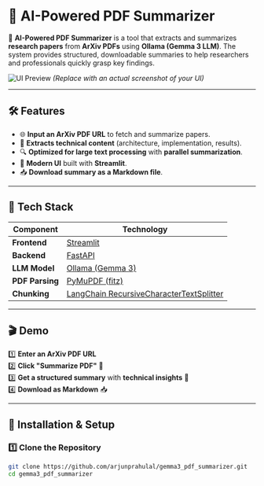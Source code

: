 # 📄 AI-Powered PDF Summarizer

🚀 **AI-Powered PDF Summarizer** is a tool that extracts and summarizes **research papers** from **ArXiv PDFs** using **Ollama (Gemma 3 LLM)**. The system provides structured, downloadable summaries to help researchers and professionals quickly grasp key findings.

![UI Preview]([https://user-images.githubusercontent.com/your-image-url.png](https://github.com/arjunprabhulal/gemma3_pdf_summarizer/blob/main/PDF_Summarizer.png)) *(Replace with an actual screenshot of your UI)*

---

## 🛠 Features

- 🌐 **Input an ArXiv PDF URL** to fetch and summarize papers.
- 📑 **Extracts technical content** (architecture, implementation, results).
- 🔍 **Optimized for large text processing** with **parallel summarization**.
- 🎨 **Modern UI** built with **Streamlit**.
- 📥 **Download summary as a Markdown file**.

---

## 🚀 Tech Stack

| Component       | Technology |
|----------------|------------|
| **Frontend**   | [Streamlit](https://streamlit.io/) |
| **Backend**    | [FastAPI](https://fastapi.tiangolo.com/) |
| **LLM Model**  | [Ollama (Gemma 3)](https://ollama.com/) |
| **PDF Parsing**| [PyMuPDF (fitz)](https://pymupdf.readthedocs.io/) |
| **Chunking**   | [LangChain RecursiveCharacterTextSplitter](https://python.langchain.com/docs/modules/data_connection/document_transformers/text_splitters/) |

---

## 🎬 Demo

1️⃣ **Enter an ArXiv PDF URL**  
2️⃣ **Click "Summarize PDF"** 🚀  
3️⃣ **Get a structured summary** with **technical insights** 📝  
4️⃣ **Download as Markdown** 📥  

---

## 🔧 Installation & Setup

### 1️⃣ Clone the Repository

```bash
git clone https://github.com/arjunprahulal/gemma3_pdf_summarizer.git
cd gemma3_pdf_summarizer
